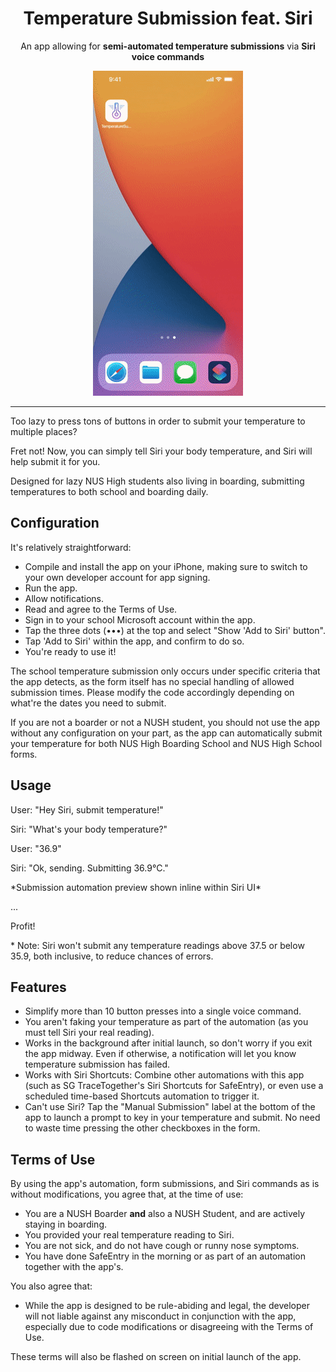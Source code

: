 <div align="center">
  <h1>Temperature Submission feat. Siri</h1>
  <p>
    An app allowing for <strong>semi-automated temperature submissions</strong> via <strong>Siri voice commands</strong>
  </p>
  <img src="demo.gif" alt="preview footage" width="240" height="520">
</div>

---

Too lazy to press tons of buttons in order to submit your temperature to multiple places?

Fret not! Now, you can simply tell Siri your body temperature, and Siri will help submit it for you.

Designed for lazy NUS High students also living in boarding, submitting temperatures to both school and boarding daily.

## Configuration

It's relatively straightforward:

- Compile and install the app on your iPhone, making sure to switch to your own developer account for app signing.
- Run the app.
- Allow notifications.
- Read and agree to the Terms of Use.
- Sign in to your school Microsoft account within the app.
- Tap the three dots (•••) at the top and select "Show 'Add to Siri' button".
- Tap 'Add to Siri' within the app, and confirm to do so.
- You're ready to use it!

The school temperature submission only occurs under specific criteria that the app detects, as the form itself has no special handling of allowed submission times. Please modify the code accordingly depending on what're the dates you need to submit.

If you are not a boarder or not a NUSH student, you should not use the app without any configuration on your part, as the app can automatically submit your temperature for both NUS High Boarding School and NUS High School forms.

## Usage

User: "Hey Siri, submit temperature!"

Siri: "What's your body temperature?"

User: "36.9"

Siri: "Ok, sending. Submitting 36.9°C."

\*Submission automation preview shown inline within Siri UI\*

...

Profit!

\* Note: Siri won't submit any temperature readings above 37.5 or below 35.9, both inclusive, to reduce chances of errors.

## Features

- Simplify more than 10 button presses into a single voice command.
- You aren't faking your temperature as part of the automation (as you must tell Siri your real reading).
- Works in the background after initial launch, so don't worry if you exit the app midway. Even if otherwise, a notification will let you know temperature submission has failed.
- Works with Siri Shortcuts: Combine other automations with this app (such as SG TraceTogether's Siri Shortcuts for SafeEntry), or even use a scheduled time-based Shortcuts automation to trigger it.
- Can't use Siri? Tap the "Manual Submission" label at the bottom of the app to launch a prompt to key in your temperature and submit. No need to waste time pressing the other checkboxes in the form.

## Terms of Use

By using the app's automation, form submissions, and Siri commands as is without modifications, you agree that, at the time of use:

- You are a NUSH Boarder **and** also a NUSH Student, and are actively staying in boarding.
- You provided your real temperature reading to Siri.
- You are not sick, and do not have cough or runny nose symptoms.
- You have done SafeEntry in the morning or as part of an automation together with the app's.

You also agree that:

- While the app is designed to be rule-abiding and legal, the developer will not liable against any misconduct in conjunction with the app, especially due to code modifications or disagreeing with the Terms of Use.

These terms will also be flashed on screen on initial launch of the app.
